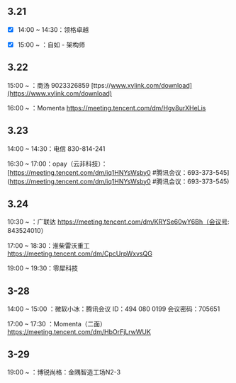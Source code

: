 ## 3.21

- [x] 14:00 ~ 14:30：领格卓越

- [x] 15:00 ~ ：自如 - 架构师



## 3.22

15:00 ~ ：商汤    9023326859  [ttps://www.xylink.com/download](https://www.xylink.com/download) 

16:00 ~ ：Momenta   https://meeting.tencent.com/dm/Hgv8urXHeLis



## 3.23

14:00 ~ 14:30：电信 830-814-241

16:30 ~ 17:00：opay（云非科技）：[https://meeting.tencent.com/dm/iq1HNYsWsby0 #腾讯会议：693-373-545](https://meeting.tencent.com/dm/iq1HNYsWsby0  #腾讯会议：693-373-545)



## 3.24

10:30 ~ ：广联达   https://meeting.tencent.com/dm/KRYSe60wY6Bh（会议号: 843524010）

17:00 ~ 18:30：淮柴雷沃重工 https://meeting.tencent.com/dm/CpcUrpWxvsQG

19:00 ~ 19:30：零犀科技



## 3-28

14:00 ~ 15:00 ：微软小冰：腾讯会议 ID：494 080 0199 会议密码：705651

17:00 ~ 17:30 ：Momenta（二面） https://meeting.tencent.com/dm/HbOrFjLrwWUK



## 3-29

19:00 ~ ：博锐尚格：金隅智造工场N2-3

